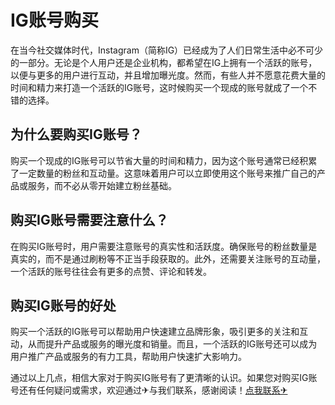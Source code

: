 # IG账号购买

在当今社交媒体时代，Instagram（简称IG）已经成为了人们日常生活中必不可少的一部分。无论是个人用户还是企业机构，都希望在IG上拥有一个活跃的账号，以便与更多的用户进行互动，并且增加曝光度。然而，有些人并不愿意花费大量的时间和精力来打造一个活跃的IG账号，这时候购买一个现成的账号就成了一个不错的选择。

## 为什么要购买IG账号？

购买一个现成的IG账号可以节省大量的时间和精力，因为这个账号通常已经积累了一定数量的粉丝和互动量。这意味着用户可以立即使用这个账号来推广自己的产品或服务，而不必从零开始建立粉丝基础。

## 购买IG账号需要注意什么？

在购买IG账号时，用户需要注意账号的真实性和活跃度。确保账号的粉丝数量是真实的，而不是通过刷粉等不正当手段获取的。此外，还需要关注账号的互动量，一个活跃的账号往往会有更多的点赞、评论和转发。

## 购买IG账号的好处

购买一个活跃的IG账号可以帮助用户快速建立品牌形象，吸引更多的关注和互动，从而提升产品或服务的曝光度和销量。而且，一个活跃的IG账号还可以成为用户推广产品或服务的有力工具，帮助用户快速扩大影响力。

通过以上几点，相信大家对于购买IG账号有了更清晰的认识。如果您对购买IG账号还有任何疑问或需求，欢迎通过✈与我们联系，感谢阅读！[点我联系✈](https://bbs.G208.com)